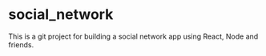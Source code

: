 # social_network
This is a git project for building a social network app using React, Node and friends.
